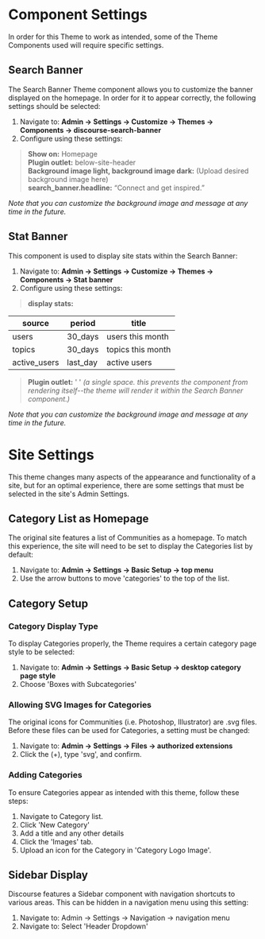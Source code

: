 # Component Settings

In order for this Theme to work as intended, some of the Theme Components used will require specific settings.

## Search Banner

The Search Banner Theme component allows you to customize the banner displayed on the homepage. In order for it to appear correctly, the following settings should be selected:

1. Navigate to: **Admin -> Settings -> Customize -> Themes -> Components -> discourse-search-banner**
2. Configure using these settings:

> **Show on:** Homepage\
> **Plugin outlet:** below-site-header\
> **Background image light, background image dark:** (Upload desired background image here)\
> **search_banner.headline:** “Connect and get inspired.”

_Note that you can customize the background image and message at any time in the future._

## Stat Banner

This component is used to display site stats within the Search Banner:

1. Navigate to: **Admin -> Settings -> Customize -> Themes -> Components -> Stat banner**
2. Configure using these settings:

> **display stats:**

| source       | period   | title             |
| ------------ | -------- | ----------------- |
| users        | 30_days  | users this month  |
| topics       | 30_days  | topics this month |
| active_users | last_day | active users      |

> **Plugin outlet:** ' ' _(a single space. this prevents the component from rendering itself--the theme will render it within the Search Banner component.)_

_Note that you can customize the background image and message at any time in the future._

# Site Settings

This theme changes many aspects of the appearance and functionality of a site, but for an optimal experience, there are some settings that must be selected in the site's Admin Settings.

## Category List as Homepage

The original site features a list of Communities as a homepage. To match this experience, the site will need to be set to display the Categories list by default:

1. Navigate to: **Admin -> Settings -> Basic Setup -> top menu**
2. Use the arrow buttons to move 'categories' to the top of the list.

## Category Setup

### Category Display Type

To display Categories properly, the Theme requires a certain category page style to be selected:

1. Navigate to: **Admin -> Settings -> Basic Setup -> desktop category page style**
2. Choose 'Boxes with Subcategories'

### Allowing SVG Images for Categories

The original icons for Communities (i.e. Photoshop, Illustrator) are .svg files. Before these files can be used for Categories, a setting must be changed:

1. Navigate to: **Admin -> Settings -> Files -> authorized extensions**
2. Click the (+), type 'svg', and confirm.

### Adding Categories

To ensure Categories appear as intended with this theme, follow these steps:

1. Navigate to Category list.
2. Click 'New Category'
3. Add a title and any other details
4. Click the 'Images' tab.
5. Upload an icon for the Category in 'Category Logo Image'.

## Sidebar Display

Discourse features a Sidebar component with navigation shortcuts to various areas. This can be hidden in a navigation menu using this setting:

1. Navigate to: Admin -> Settings -> Navigation -> navigation menu
2. Navigate to: Select 'Header Dropdown'
